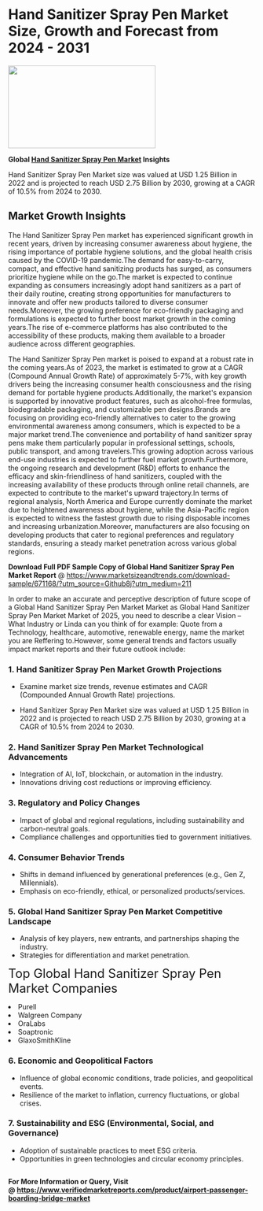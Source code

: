 <H1>Hand Sanitizer Spray Pen Market Size, Growth and Forecast from 2024 - 2031</H1><img class="aligncenter size-medium wp-image-584254" src="https://thirdeyenews.in/wp-content/uploads/2024/09/Global-Market-Research-300x168.jpeg" alt="" width="300" height="168" /><p><strong>Global&nbsp;<a href="https://www.marketsizeandtrends.com/download-sample/671168/?utm_source=Github8j?utm_medium=211">Hand Sanitizer Spray Pen Market</a> Insights</strong></p><p>Hand Sanitizer Spray Pen Market size was valued at USD 1.25 Billion in 2022 and is projected to reach USD 2.75 Billion by 2030, growing at a CAGR of 10.5% from 2024 to 2030.</p><p><h2>Market Growth Insights</h2> <p>The Hand Sanitizer Spray Pen market has experienced significant growth in recent years, driven by increasing consumer awareness about hygiene, the rising importance of portable hygiene solutions, and the global health crisis caused by the COVID-19 pandemic.The demand for easy-to-carry, compact, and effective hand sanitizing products has surged, as consumers prioritize hygiene while on the go.The market is expected to continue expanding as consumers increasingly adopt hand sanitizers as a part of their daily routine, creating strong opportunities for manufacturers to innovate and offer new products tailored to diverse consumer needs.Moreover, the growing preference for eco-friendly packaging and formulations is expected to further boost market growth in the coming years.The rise of e-commerce platforms has also contributed to the accessibility of these products, making them available to a broader audience across different geographies.</p> <p>The Hand Sanitizer Spray Pen market is poised to expand at a robust rate in the coming years.As of 2023, the market is estimated to grow at a CAGR (Compound Annual Growth Rate) of approximately 5-7%, with key growth drivers being the increasing consumer health consciousness and the rising demand for portable hygiene products.Additionally, the market's expansion is supported by innovative product features, such as alcohol-free formulas, biodegradable packaging, and customizable pen designs.Brands are focusing on providing eco-friendly alternatives to cater to the growing environmental awareness among consumers, which is expected to be a major market trend.The convenience and portability of hand sanitizer spray pens make them particularly popular in professional settings, schools, public transport, and among travelers.This growing adoption across various end-use industries is expected to further fuel market growth.Furthermore, the ongoing research and development (R&D) efforts to enhance the efficacy and skin-friendliness of hand sanitizers, coupled with the increasing availability of these products through online retail channels, are expected to contribute to the market's upward trajectory.In terms of regional analysis, North America and Europe currently dominate the market due to heightened awareness about hygiene, while the Asia-Pacific region is expected to witness the fastest growth due to rising disposable incomes and increasing urbanization.Moreover, manufacturers are also focusing on developing products that cater to regional preferences and regulatory standards, ensuring a steady market penetration across various global regions.<p><span class=""><strong>Download Full PDF Sample Copy of Global Hand Sanitizer Spray Pen Market Report</strong> @ <a href="https://www.marketsizeandtrends.com/download-sample/671168/?utm_source=Github8j?utm_medium=211" target="_blank">https://www.marketsizeandtrends.com/download-sample/671168/?utm_source=Github8j?utm_medium=211</a></span></p><p>In order to make an accurate and perceptive description of future scope of a Global&nbsp;Hand Sanitizer Spray Pen Market Market as Global&nbsp;Hand Sanitizer Spray Pen Market Market of 2025, you need to describe a clear Vision &ndash; What Industry or Linda can you think of for example: Quote from a Technology, healthcare, automotive, renewable energy, name the market you are Reffering to.However, some general trends and factors usually impact market reports and their future outlook include:</p><h3>1.&nbsp;<strong>Hand Sanitizer Spray Pen Market Growth Projections</strong></h3><ul><li>Examine market size trends, revenue estimates and CAGR (Compounded Annual Growth Rate) projections.</li><li><p>Hand Sanitizer Spray Pen Market size was valued at USD 1.25 Billion in 2022 and is projected to reach USD 2.75 Billion by 2030, growing at a CAGR of 10.5% from 2024 to 2030.</p></li></ul><h3>2.&nbsp;<strong>Hand Sanitizer Spray Pen Market Technological Advancements</strong></h3><ul><li>Integration of AI, IoT, blockchain, or automation in the industry.</li><li>Innovations driving cost reductions or improving efficiency.</li></ul><h3>3.&nbsp;<strong>Regulatory and Policy Changes</strong></h3><ul><li>Impact of global and regional regulations, including sustainability and carbon-neutral goals.</li><li>Compliance challenges and opportunities tied to government initiatives.</li></ul><h3>4.&nbsp;<strong>Consumer Behavior Trends</strong></h3><ul><li>Shifts in demand influenced by generational preferences (e.g., Gen Z, Millennials).</li><li>Emphasis on eco-friendly, ethical, or personalized products/services.</li></ul><h3>5.&nbsp;<strong>Global Hand Sanitizer Spray Pen Market Competitive Landscape</strong></h3><ul><li>Analysis of key players, new entrants, and partnerships shaping the industry.</li><li>Strategies for differentiation and market penetration.</li></ul><p data-pm-slice="1 1 []"><span style="color: inherit; font-family: inherit; font-size: 25px;">Top Global Hand Sanitizer Spray Pen Market Companies</span></p><div class="" data-test-id=""><p><li>Purell</li><li> Walgreen Company</li><li> OraLabs</li><li> Soaptronic</li><li> GlaxoSmithKline</li></p></div><h3>6.&nbsp;<strong>Economic and Geopolitical Factors</strong></h3><ul><li>Influence of global economic conditions, trade policies, and geopolitical events.</li><li>Resilience of the market to inflation, currency fluctuations, or global crises.</li></ul><h3>7.&nbsp;<strong>Sustainability and ESG (Environmental, Social, and Governance)</strong></h3><ul><li>Adoption of sustainable practices to meet ESG criteria.</li><li>Opportunities in green technologies and circular economy principles.</li></ul><h2><strong style="font-size: 14px;">For More Information or Query, Visit @&nbsp;</strong><a style="background-color: #ffffff; font-size: 14px;" href="https://www.marketsizeandtrends.com/report/hand-sanitizer-spray-pen-market/" target="_blank">https://www.verifiedmarketreports.com/product/airport-passenger-boarding-bridge-market</a></h2>